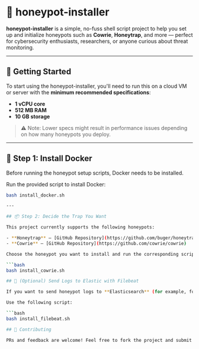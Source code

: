 # 🐝 honeypot-installer

**honeypot-installer** is a simple, no-fuss shell script project to help you set up and initialize honeypots such as **Cowrie**, **Honeytrap**, and more — perfect for cybersecurity enthusiasts, researchers, or anyone curious about threat monitoring.

---

## 🚀 Getting Started

To start using the honeypot-installer, you'll need to run this on a cloud VM or server with the **minimum recommended specifications**:

- **1 vCPU core**
- **512 MB RAM**
- **10 GB storage**

> ⚠️ Note: Lower specs might result in performance issues depending on how many honeypots you deploy.

---

## 🐳 Step 1: Install Docker

Before running the honeypot setup scripts, Docker needs to be installed.

Run the provided script to install Docker:

```bash
bash install_docker.sh

---

## 📦 Step 2: Decide the Trap You Want

This project currently supports the following honeypots:

- **Honeytrap** – [GitHub Repository](https://github.com/buger/honeytrap)
- **Cowrie** – [GitHub Repository](https://github.com/cowrie/cowrie)

Choose the honeypot you want to install and run the corresponding script:

```bash
bash install_cowrie.sh

## 📡 (Optional) Send Logs to Elastic with Filebeat

If you want to send honeypot logs to **Elasticsearch** (for example, for visualization with Kibana), you can set up **Filebeat**.

Use the following script:

```bash
bash install_filebeat.sh

## 🤝 Contributing

PRs and feedback are welcome! Feel free to fork the project and submit a pull request if you'd like to add more honeypots, improve automation, or enhance configuration flexibility.
